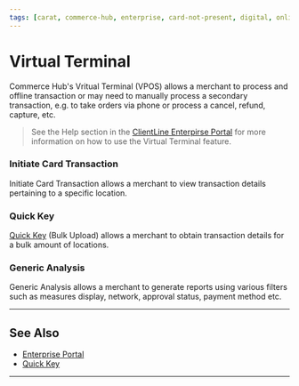 ```yaml
---
tags: [carat, commerce-hub, enterprise, card-not-present, digital, online, virtual-pos, virtual-terminal]
---
```


# Virtual Terminal

Commerce Hub's Vritual Terminal (VPOS) allows a merchant to process and offline transaction or may need to manually process a secondary transaction, e.g. to take orders via phone or process a cancel, refund, capture, etc.

<!-- theme: info -->
>See the Help section in the [ClientLine Enterpirse Portal](https://www.businesstrack.com) for more information on how to use the Virtual Terminal feature.

### Initiate Card Transaction

Initiate Card Transaction allows a merchant to view transaction details pertaining to a specific location. 

### Quick Key

[Quick Key](?path=docs/Resources/Guides/Enterprise-Portal/Quick-Key.md) (Bulk Upload) allows a merchant to obtain transaction details for a bulk amount of locations.

### Generic Analysis

Generic Analysis allows a merchant to generate reports using various filters such as measures display, network, approval status, payment method etc.


---

## See Also

- [Enterprise Portal](?path=docs/Resources/Guides/Enterprise-Portal/Enterprise-Portal.md)
- [Quick Key](?path=docs/Online-Mobile-Digital/Virtual-Terminal/Quick-Key.md)
<!-- - [Payment URL](?path=docs/Online-Mobile-Digital/Payment-URL/Payment-URL.md)
-->
---
